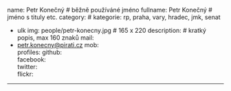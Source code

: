 name:     Petr Konečný  	# běžně používáné jméno
fullname: Petr Konečný	 	# jméno s tituly etc.
category:                 	# kategorie: rp, praha, vary, hradec, jmk, senat
- ulk
img: people/petr-konecny.jpg   # 165 x 220
description:            	# kratký popis, max 160 znaků
mail:
- petr.konecny@pirati.cz
mob:			  
profiles:
  github:                 
  facebook: 		  
  twitter: 		  
  flickr:     		
---

